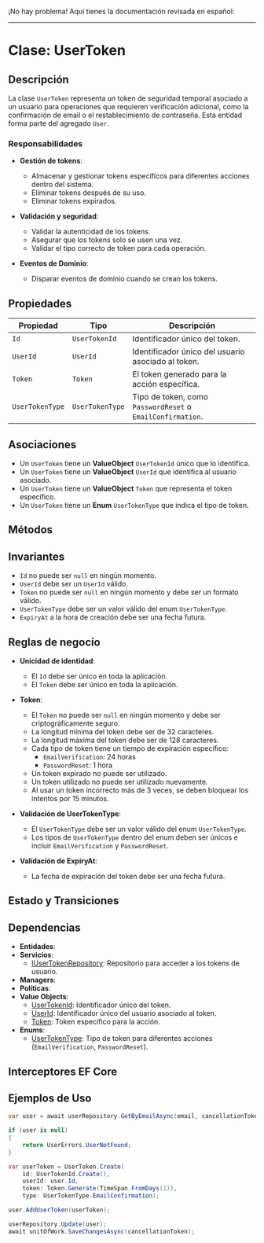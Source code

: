 ¡No hay problema! Aquí tienes la documentación revisada en español:

---

# Clase: UserToken

## Descripción

La clase `UserToken` representa un token de seguridad temporal asociado a un usuario para operaciones que requieren verificación adicional, como la confirmación de email o el restablecimiento de contraseña. Esta entidad forma parte del agregado `User`.

### Responsabilidades

- **Gestión de tokens**:
  - Almacenar y gestionar tokens específicos para diferentes acciones dentro del sistema.
  - Eliminar tokens después de su uso.
  - Eliminar tokens expirados.

- **Validación y seguridad**:
  - Validar la autenticidad de los tokens.
  - Asegurar que los tokens solo se usen una vez.
  - Validar el tipo correcto de token para cada operación.

- **Eventos de Dominio**:
  - Disparar eventos de dominio cuando se crean los tokens.

## Propiedades

| Propiedad          | Tipo              | Descripción                                                   |
|--------------------|-------------------|---------------------------------------------------------------|
| `Id`               | `UserTokenId`     | Identificador único del token.                                |
| `UserId`           | `UserId`          | Identificador único del usuario asociado al token.            |
| `Token`            | `Token`           | El token generado para la acción específica.                  |
| `UserTokenType`    | `UserTokenType`   | Tipo de token, como `PasswordReset` o `EmailConfirmation`.    |

## Asociaciones

- Un `UserToken` tiene un **ValueObject** `UserTokenId` único que lo identifica.
- Un `UserToken` tiene un **ValueObject** `UserId` que identifica al usuario asociado.
- Un `UserToken` tiene un **ValueObject** `Token` que representa el token específico.
- Un `UserToken` tiene un **Enum** `UserTokenType` que indica el tipo de token.

## Métodos

## Invariantes

- `Id` no puede ser `null` en ningún momento.
- `UserId` debe ser un `UserId` válido.
- `Token` no puede ser `null` en ningún momento y debe ser un formato válido.
- `UserTokenType` debe ser un valor válido del enum `UserTokenType`.
- `ExpiryAt` a la hora de creación debe ser una fecha futura.

## Reglas de negocio

- **Unicidad de identidad**:
  - El `Id` debe ser único en toda la aplicación.
  - El `Token` debe ser único en toda la aplicación.

- **Token**:
  - El `Token` no puede ser `null` en ningún momento y debe ser criptográficamente seguro.
  - La longitud mínima del token debe ser de 32 caracteres.
  - La longitud máxima del token debe ser de 128 caracteres.
  - Cada tipo de token tiene un tiempo de expiración específico:
    - `EmailVerification`: 24 horas
    - `PasswordReset`: 1 hora
  - Un token expirado no puede ser utilizado.
  - Un token utilizado no puede ser utilizado nuevamente.
  - Al usar un token incorrecto más de 3 veces, se deben bloquear los intentos por 15 minutos.

- **Validación de UserTokenType**:
  - El `UserTokenType` debe ser un valor válido del enum `UserTokenType`.
  - Los tipos de `UserTokenType` dentro del enum deben ser únicos e incluir `EmailVerification` y `PasswordReset`.

- **Validación de ExpiryAt**:
  - La fecha de expiración del token debe ser una fecha futura.

## Estado y Transiciones

## Dependencias

- **Entidades**:
- **Servicios**:
  - [IUserTokenRepository](./interfaces/i-user-token-repository.md): Repositorio para acceder a los tokens de usuario.
- **Managers**:
- **Políticas**:
- **Value Objects**:
  - [UserTokenId](./value-objects/user-token-id.md): Identificador único del token.
  - [UserId](../users/value-objects/user-id.md): Identificador único del usuario asociado al token.
  - [Token](./value-objects/token.md): Token específico para la acción.
- **Enums**:
  - [UserTokenType](./enums/user-token-type.md): Tipo de token para diferentes acciones (`EmailVerification`, `PasswordReset`).

## Interceptores EF Core

## Ejemplos de Uso

```csharp
var user = await userRepository.GetByEmailAsync(email, cancellationToken);

if (user is null)
{
    return UserErrors.UserNotFound;
}

var userToken = UserToken.Create(
    id: UserTokenId.Create(),
    userId: user.Id,
    token: Token.Generate(TimeSpan.FromDays(1)),
    type: UserTokenType.EmailConfirmation);

user.AddUserToken(userToken);

userRepository.Update(user);
await unitOfWork.SaveChangesAsync(cancellationToken);
```
